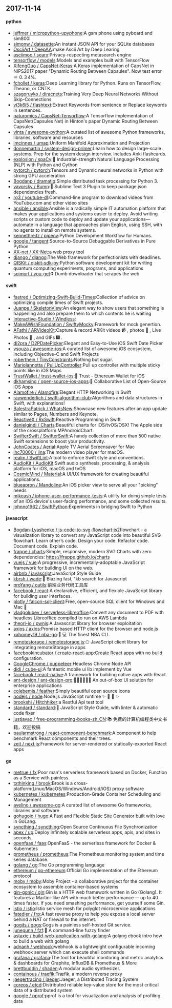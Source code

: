 ## 2017-11-14

#### python
* [jeffmer / micropython-upyphone](https://github.com/jeffmer/micropython-upyphone):A gsm phone using pyboard and sim800l
* [simonw / datasette](https://github.com/simonw/datasette):An instant JSON API for your SQLite databases
* [OsciiArt / DeepAA](https://github.com/OsciiArt/DeepAA):make Ascii Art by Deep Learing
* [asciimoo / searx](https://github.com/asciimoo/searx):Privacy-respecting metasearch engine
* [tensorflow / models](https://github.com/tensorflow/models):Models and examples built with TensorFlow
* [XifengGuo / CapsNet-Keras](https://github.com/XifengGuo/CapsNet-Keras):A Keras implementation of CapsNet in NIPS2017 paper "Dynamic Routing Between Capsules". Now test error ＝ 0.３4%.
* [fchollet / keras](https://github.com/fchollet/keras):Deep Learning library for Python. Runs on TensorFlow, Theano, or CNTK.
* [szagoruyko / diracnets](https://github.com/szagoruyko/diracnets):Training Very Deep Neural Networks Without Skip-Connections
* [vi3k6i5 / flashtext](https://github.com/vi3k6i5/flashtext):Extract Keywords from sentence or Replace keywords in sentences.
* [naturomics / CapsNet-Tensorflow](https://github.com/naturomics/CapsNet-Tensorflow):A Tensorflow implementation of CapsNet(Capsules Net) in Hinton's paper Dynamic Routing Between Capsules
* [vinta / awesome-python](https://github.com/vinta/awesome-python):A curated list of awesome Python frameworks, libraries, software and resources
* [lmcinnes / umap](https://github.com/lmcinnes/umap):Uniform Manifold Approximation and Projection
* [donnemartin / system-design-primer](https://github.com/donnemartin/system-design-primer):Learn how to design large-scale systems. Prep for the system design interview. Includes Anki flashcards.
* [explosion / spaCy](https://github.com/explosion/spaCy):💫 Industrial-strength Natural Language Processing (NLP) with Python and Cython
* [pytorch / pytorch](https://github.com/pytorch/pytorch):Tensors and Dynamic neural networks in Python with strong GPU acceleration
* [Bogdanp / dramatiq](https://github.com/Bogdanp/dramatiq):Simple distributed task processing for Python 3.
* [yavorsky / Bump](https://github.com/yavorsky/Bump):🌱 Sublime Text 3 Plugin to keep package.json dependencies fresh.
* [rg3 / youtube-dl](https://github.com/rg3/youtube-dl):Command-line program to download videos from YouTube.com and other video sites
* [ansible / ansible](https://github.com/ansible/ansible):Ansible is a radically simple IT automation platform that makes your applications and systems easier to deploy. Avoid writing scripts or custom code to deploy and update your applications— automate in a language that approaches plain English, using SSH, with no agents to install on remote systems.
* [kennethreitz / pipenv](https://github.com/kennethreitz/pipenv):Python Development Workflow for Humans.
* [google / tangent](https://github.com/google/tangent):Source-to-Source Debuggable Derivatives in Pure Python
* [XX-net / XX-Net](https://github.com/XX-net/XX-Net):a web proxy tool
* [django / django](https://github.com/django/django):The Web framework for perfectionists with deadlines.
* [QISKit / qiskit-sdk-py](https://github.com/QISKit/qiskit-sdk-py):Python software development kit for writing quantum computing experiments, programs, and applications
* [soimort / you-get](https://github.com/soimort/you-get):⏬ Dumb downloader that scrapes the web

#### swift
* [fastred / Optimizing-Swift-Build-Times](https://github.com/fastred/Optimizing-Swift-Build-Times):Collection of advice on optimizing compile times of Swift projects.
* [Juanpe / SkeletonView](https://github.com/Juanpe/SkeletonView):An elegant way to show users that something is happening and also prepare them to which contents he is waiting
* [Interactive-Studio / Windless](https://github.com/Interactive-Studio/Windless):
* [MakeAWishFoundation / SwiftyMocky](https://github.com/MakeAWishFoundation/SwiftyMocky):Framework for mock genertion.
* [AFathi / ARVideoKit](https://github.com/AFathi/ARVideoKit):Capture & record ARKit videos 📹 , photos 🌄 , Live Photos 🎇 , and GIFs 🎆 .
* [di2pra / D2PDatePicker](https://github.com/di2pra/D2PDatePicker):Elegant and Easy-to-Use iOS Swift Date Picker
* [vsouza / awesome-ios](https://github.com/vsouza/awesome-ios):A curated list of awesome iOS ecosystem, including Objective-C and Swift Projects
* [roberthein / TinyConstraints](https://github.com/roberthein/TinyConstraints):Nothing but sugar.
* [MarioIannotta / PullUpController](https://github.com/MarioIannotta/PullUpController):Pull up controller with multiple sticky points like in iOS Maps
* [TrustWallet / trust-wallet-ios](https://github.com/TrustWallet/trust-wallet-ios):📱 Trust - Ethereum Wallet for iOS
* [dkhamsing / open-source-ios-apps](https://github.com/dkhamsing/open-source-ios-apps):📱 Collaborative List of Open-Source iOS Apps
* [Alamofire / Alamofire](https://github.com/Alamofire/Alamofire):Elegant HTTP Networking in Swift
* [raywenderlich / swift-algorithm-club](https://github.com/raywenderlich/swift-algorithm-club):Algorithms and data structures in Swift, with explanations!
* [BalestraPatrick / WhatsNew](https://github.com/BalestraPatrick/WhatsNew):Showcase new features after an app update similar to Pages, Numbers and Keynote.
* [ReactiveX / RxSwift](https://github.com/ReactiveX/RxSwift):Reactive Programming in Swift
* [danielgindi / Charts](https://github.com/danielgindi/Charts):Beautiful charts for iOS/tvOS/OSX! The Apple side of the crossplatform MPAndroidChart.
* [SwifterSwift / SwifterSwift](https://github.com/SwifterSwift/SwifterSwift):A handy collection of more than 500 native Swift extensions to boost your productivity.
* [JohnCoates / Aerial](https://github.com/JohnCoates/Aerial):Apple TV Aerial Screensaver for Mac
* [lhc70000 / iina](https://github.com/lhc70000/iina):The modern video player for macOS.
* [realm / SwiftLint](https://github.com/realm/SwiftLint):A tool to enforce Swift style and conventions.
* [AudioKit / AudioKit](https://github.com/AudioKit/AudioKit):Swift audio synthesis, processing, & analysis platform for iOS, macOS and tvOS
* [CosmicMind / Material](https://github.com/CosmicMind/Material):A UI/UX framework for creating beautiful applications.
* [blueapron / Mandoline](https://github.com/blueapron/Mandoline):An iOS picker view to serve all your "picking" needs
* [mikeash / iphone-user-performance-tests](https://github.com/mikeash/iphone-user-performance-tests):A utility for doing simple tests of an iOS device's user-facing performance, and some collected results.
* [johnno1962 / SwiftPython](https://github.com/johnno1962/SwiftPython):Experiments in bridging Swift to Python

#### javascript
* [Bogdan-Lyashenko / js-code-to-svg-flowchart](https://github.com/Bogdan-Lyashenko/js-code-to-svg-flowchart):js2flowchart - a visualization library to convert any JavaScript code into beautiful SVG flowchart. Learn other’s code. Design your code. Refactor code. Document code. Explain code.
* [frappe / charts](https://github.com/frappe/charts):Simple, responsive, modern SVG Charts with zero dependencies: https://frappe.github.io/charts
* [vuejs / vue](https://github.com/vuejs/vue):A progressive, incrementally-adoptable JavaScript framework for building UI on the web.
* [airbnb / javascript](https://github.com/airbnb/javascript):JavaScript Style Guide
* [kbrsh / wade](https://github.com/kbrsh/wade):🌊 Blazing fast, 1kb search for Javascript
* [proYang / outils](https://github.com/proYang/outils):前端业务代码工具库
* [facebook / react](https://github.com/facebook/react):A declarative, efficient, and flexible JavaScript library for building user interfaces.
* [plotly / falcon-sql-client](https://github.com/plotly/falcon-sql-client):Free, open-source SQL client for Windows and Mac 🔌
* [vladgolubev / serverless-libreoffice](https://github.com/vladgolubev/serverless-libreoffice):Convert any document to PDF with headless Libreoffice compiled to run on AWS Lambda
* [theori-io / pwnjs](https://github.com/theori-io/pwnjs):A Javascript library for browser exploitation
* [axios / axios](https://github.com/axios/axios):Promise based HTTP client for the browser and node.js
* [xxhomey19 / nba-go](https://github.com/xxhomey19/nba-go):🏀 💻 The finest NBA CLI.
* [remotestorage / remotestorage.js](https://github.com/remotestorage/remotestorage.js):⬡ JavaScript client library for integrating remoteStorage in apps
* [facebookincubator / create-react-app](https://github.com/facebookincubator/create-react-app):Create React apps with no build configuration.
* [GoogleChrome / puppeteer](https://github.com/GoogleChrome/puppeteer):Headless Chrome Node API
* [didi / cube-ui](https://github.com/didi/cube-ui):A fantastic mobile ui lib implement by Vue
* [facebook / react-native](https://github.com/facebook/react-native):A framework for building native apps with React.
* [ant-design / ant-design-pro](https://github.com/ant-design/ant-design-pro):👨🏻‍💻👩🏻‍💻 An out-of-box UI solution for enterprise applications
* [colebemis / feather](https://github.com/colebemis/feather):Simply beautiful open source icons
* [nodejs / node](https://github.com/nodejs/node):Node.js JavaScript runtime ✨ 🐢 🚀 ✨
* [brookshi / Hitchhiker](https://github.com/brookshi/Hitchhiker):a Restful Api test tool
* [standard / standard](https://github.com/standard/standard):🌟 JavaScript Style Guide, with linter & automatic code fixer
* [justjavac / free-programming-books-zh_CN](https://github.com/justjavac/free-programming-books-zh_CN):📚 免费的计算机编程类中文书籍，欢迎投稿
* [paularmstrong / react-component-benchmark](https://github.com/paularmstrong/react-component-benchmark):A component to help benchmark React components and their trees.
* [zeit / next.js](https://github.com/zeit/next.js):Framework for server-rendered or statically-exported React apps

#### go
* [metrue / fx](https://github.com/metrue/fx):Poor man's serverless framework based on Docker, Function as a Service with painless.
* [txthinking / brook](https://github.com/txthinking/brook):Brook is a cross-platform(Linux/MacOS/Windows/Android/iOS) proxy software
* [kubernetes / kubernetes](https://github.com/kubernetes/kubernetes):Production-Grade Container Scheduling and Management
* [avelino / awesome-go](https://github.com/avelino/awesome-go):A curated list of awesome Go frameworks, libraries and software
* [gohugoio / hugo](https://github.com/gohugoio/hugo):A Fast and Flexible Static Site Generator built with love in GoLang.
* [syncthing / syncthing](https://github.com/syncthing/syncthing):Open Source Continuous File Synchronization
* [apex / up](https://github.com/apex/up):Deploy infinitely scalable serverless apps, apis, and sites in seconds.
* [openfaas / faas](https://github.com/openfaas/faas):OpenFaaS - the serverless framework for Docker & Kubernetes
* [prometheus / prometheus](https://github.com/prometheus/prometheus):The Prometheus monitoring system and time series database.
* [golang / go](https://github.com/golang/go):The Go programming language
* [ethereum / go-ethereum](https://github.com/ethereum/go-ethereum):Official Go implementation of the Ethereum protocol
* [moby / moby](https://github.com/moby/moby):Moby Project - a collaborative project for the container ecosystem to assemble container-based systems
* [gin-gonic / gin](https://github.com/gin-gonic/gin):Gin is a HTTP web framework written in Go (Golang). It features a Martini-like API with much better performance -- up to 40 times faster. If you need smashing performance, get yourself some Gin.
* [istio / istio](https://github.com/istio/istio):Istio service mesh for polyglot microservice applications
* [fatedier / frp](https://github.com/fatedier/frp):A fast reverse proxy to help you expose a local server behind a NAT or firewall to the internet.
* [gogits / gogs](https://github.com/gogits/gogs):Gogs is a painless self-hosted Git service.
* [junegunn / fzf](https://github.com/junegunn/fzf):🌸 A command-line fuzzy finder
* [astaxie / build-web-application-with-golang](https://github.com/astaxie/build-web-application-with-golang):A golang ebook intro how to build a web with golang
* [adnanh / webhook](https://github.com/adnanh/webhook):webhook is a lightweight configurable incoming webhook server which can execute shell commands
* [grafana / grafana](https://github.com/grafana/grafana):The tool for beautiful monitoring and metric analytics & dashboards for Graphite, InfluxDB & Prometheus & More
* [brettbuddin / shaden](https://github.com/brettbuddin/shaden):A modular audio synthesizer.
* [containous / traefik](https://github.com/containous/traefik):Træfik, a modern reverse proxy
* [jaegertracing / jaeger](https://github.com/jaegertracing/jaeger):Jaeger, a Distributed Tracing System
* [coreos / etcd](https://github.com/coreos/etcd):Distributed reliable key-value store for the most critical data of a distributed system
* [google / pprof](https://github.com/google/pprof):pprof is a tool for visualization and analysis of profiling data

